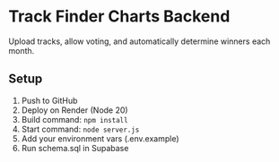 # Track Finder Charts Backend
Upload tracks, allow voting, and automatically determine winners each month.

## Setup
1. Push to GitHub
2. Deploy on Render (Node 20)
3. Build command: `npm install`
4. Start command: `node server.js`
5. Add your environment vars (.env.example)
6. Run schema.sql in Supabase
